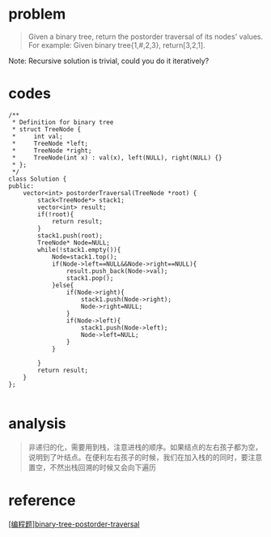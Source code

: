 # problem
> Given a binary tree, return the postorder traversal of its nodes' values.
For example:
Given binary tree{1,#,2,3},
return[3,2,1].

Note: Recursive solution is trivial, could you do it iteratively?

# codes
```
/**
 * Definition for binary tree
 * struct TreeNode {
 *     int val;
 *     TreeNode *left;
 *     TreeNode *right;
 *     TreeNode(int x) : val(x), left(NULL), right(NULL) {}
 * };
 */
class Solution {
public:
    vector<int> postorderTraversal(TreeNode *root) {
        stack<TreeNode*> stack1;
        vector<int> result;
        if(!root){
            return result;
        }
        stack1.push(root);
        TreeNode* Node=NULL;
        while(!stack1.empty()){
            Node=stack1.top();
            if(Node->left==NULL&&Node->right==NULL){
                result.push_back(Node->val);
                stack1.pop();
            }else{
                if(Node->right){
                    stack1.push(Node->right);
                    Node->right=NULL;
                }
                if(Node->left){
                    stack1.push(Node->left);
                    Node->left=NULL;
                }
            }
           
        }
        return result;
    }
};


```

# analysis
>非递归的化，需要用到栈，注意进栈的顺序。如果结点的左右孩子都为空，说明到了叶结点。在便利左右孩子的时候，我们在加入栈的的同时，要注意置空，不然出栈回溯的时候又会向下遍历
# reference
[[编程题]binary-tree-postorder-traversal][1]

[1]: https://www.nowcoder.com/questionTerminal/32af374b322342b68460e6fd2641dd1b
